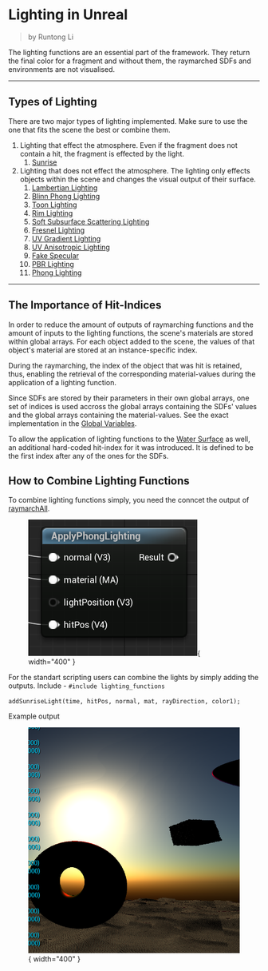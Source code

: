 <div class="container">
    <h1 class="main-heading">Lighting in Unreal</h1>
    <blockquote class="author">by Runtong Li</blockquote>
</div>

The lighting functions are an essential part of the framework. They return the final color for a fragment and without them, the raymarched SDFs and environments are not visualised. 

---

## Types of Lighting

There are two major types of lighting implemented. Make sure to use the one that fits the scene the best or combine them. 

1. Lighting that effect the atmosphere. Even if the fragment does not contain a hit, the fragment is effected by the light.  
    1. [Sunrise](sunriseLight.md)
2. Lighting that does not effect the atmosphere. The lighting only effects objects within the scene and changes the visual output of their surface. 
    1. [Lambertian Lighting](lambLight.md)
    2. [Blinn Phong Lighting](blinnPhongLight.md)
    3. [Toon Lighting](toonLight.md)
    4. [Rim Lighting](rimLight.md)
    5. [Soft Subsurface Scattering Lighting](softSubsurfaceScattering.md)
    6. [Fresnel Lighting](fresnelLight.md)
    7. [UV Gradient Lighting](uvGradientLight.md)
    8. [UV Anisotropic Lighting](uvAnisotropicLight.md)
    9. [Fake Specular](fakeSpecular.md)
    10. [PBR Lighting](PBRLighting.md)
    11. [Phong Lighting](phongLighting.md)


---

## The Importance of Hit-Indices

In order to reduce the amount of outputs of raymarching functions and the amount of inputs to the lighting functions, the scene's materials are stored within global arrays. For each object added to the scene, the values of that object's material are stored at an instance-specific index. 

During the raymarching, the index of the object that was hit is retained, thus, enabling the retrieval of the corresponding material-values during the application of a lighting function. 

Since SDFs are stored by their parameters in their own global arrays, one set of indices is used accross the global arrays containing the SDFs' values and the global arrays containing the material-values. See the exact implementation in the [Global Variables](../globalVariables.md). 

To allow the application of lighting functions to the [Water Surface](../water/waterSurface.md) as well, an additional hard-coded hit-index for it was introduced. It is defined to be the first index after any of the ones for the SDFs. 

## How to Combine Lighting Functions

To combine lighting functions simply, you need the conncet the output of [raymarchAll](../sdfs/raymarchAll.md). 
    <figure markdown="span">
    ![Unreal Add Lighting](../images/lighting/examples/applyPhongLighting.png){ width="400" }
    </figure>

For the standart scripting users can combine the lights by simply adding the outputs.
Include - ```#include lighting_functions```
```hlsl
addSunriseLight(time, hitPos, normal, mat, rayDirection, color1);
```
Example output
    <figure markdown="span">
    ![Unreal Add Lighting](../images/lighting/examples/sunlightExample.png){ width="400" }
    </figure>